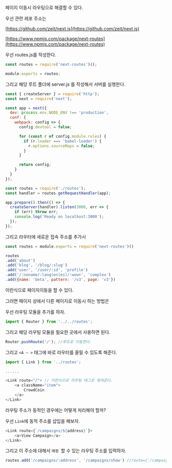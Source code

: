 페이지 이동시 라우팅으로 해결할 수 있다.

우선 관련 레포 주소는

[https://github.com/zeit/next.js](https://github.com/zeit/next.js)

[https://www.npmjs.com/package/next-routes](https://www.npmjs.com/package/next-routes)

우선 routes.js를 작성한다.

```js
const routes = require('next-routes')();

module.exports = routes;
```

그리고 해당 루트 폴더에 server.js 를 작성해서 서버를 실행한다.

```js
const { createServer } = require('http');
const next = require('next');

const app = next({
  dev: process.env.NODE_ENV !== 'production',
  conf: {
    webpack: config => {
      config.devtool = false;

      for (const r of config.module.rules) {
        if (r.loader === 'babel-loader') {
          r.options.sourceMaps = false;
        }
      }

      return config;
    }
  }
});

const routes = require('./routes');
const handler = routes.getRequestHandler(app);

app.prepare().then(() => {
  createServer(handler).listen(3000, err => {
    if (err) throw err;
    console.log('Ready on localhost:3000');
  });
});
```

그리고 라우터에 새로운 접속 주소를 추가시

```js
const routes = module.exports = require('next-routes')()

routes
.add('about')
.add('blog', '/blog/:slug')
.add('user', '/user/:id', 'profile')
.add('/:noname/:lang(en|es)/:wow+', 'complex')
.add({name: 'beta', pattern: '/v3', page: 'v3'})
```

이런식으로 페이지이동을 할 수 있다.

그러면 페이지 상에서 다른 페이지로 이동시 하는 방법은

우선 라우팅 모듈을 추가를 하자. 

```js
import { Router } from '../../routes';
```

그리고 해당 라우팅 모듈을 필요한 곳에서 사용하면 된다. 

```js
Router.pushRoute('/'); //루트로 이동한다.
```

그리고 `<A ~ >` 태그에 바로 라우터를 올릴 수 있도록 해준다. 

```js
import { Link } from '../routes';

......

<Link route="/"> // 이런식으로 라우팅 태그로 묶여준다.
    <a className="item">
        CrowdCoin
    </a>    
</Link>
```

라우팅 주소가 동적인 경우에는 어떻게 처리해야 할까?

우선 `Link`에 동적 주소를 삽입을 해보자. 

```js
<Link route={`/campaigns/${address}`}>
    <a>View Campaign</a>
</Link>
```

그리고 이 주소에 대해서 `매핑 `할 수 있는 라우팅 주소를 입력하자. 

```js
routes.add('/campaigns/:address', '/campaigns/show') //route={`/campaigns/${address}` 으로 입력시 show.js 로 이동
```



